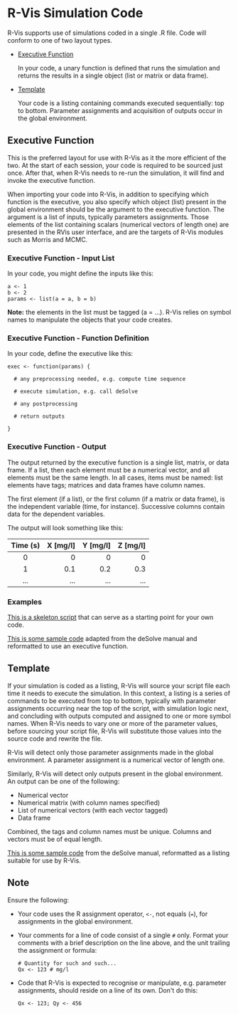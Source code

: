 # R-Vis Simulation Code

R-Vis supports use of simulations coded in a single .R file. Code will 
conform to one of two layout types.

* [Executive Function](#executive-function)
  
  In your code, a unary function is defined that runs the simulation and returns 
  the results in a single object (list or matrix or data frame).

* [Template](#template)

  Your code is a listing containing commands executed sequentially: top to
  bottom. Parameter assignments and acquisition of outputs occur in the global
  environment.

## Executive Function

This is the preferred layout for use with R-Vis as it the more efficient of the 
two. At the start of each session, your code is required to be sourced just once.
After that, when R-Vis needs to re-run the simulation, it will find and invoke the
executive function.

When importing your code into R-Vis, in addition to specifying which function is
the executive, you also specify which object (list) present in the global
environment should be the argument to the executive function. The argument is a
list of inputs, typically parameters assignments. Those elements of the list
containing scalars (numerical vectors of length one) are presented in the RVis
user interface, and are the targets of R-Vis modules such as Morris and
MCMC.

### Executive Function - Input List

In your code, you might define the inputs like this:

```
a <- 1
b <- 2
params <- list(a = a, b = b)
```

**Note:** the elements in the list must be tagged (a = ...). R-Vis relies on symbol
names to manipulate the objects that your code creates.

### Executive Function - Function Definition

In your code, define the executive like this:

```
exec <- function(params) {

  # any preprocessing needed, e.g. compute time sequence 

  # execute simulation, e.g. call deSolve

  # any postprocessing

  # return outputs

}
```

### Executive Function - Output

The output returned by the executive function is a single list, matrix, or
data frame. If a list, then each element must be a numerical vector, and
all elements must be the same length. In all cases, items must be named:
list elements have tags; matrices and data frames have column names.

The first element (if a list), or the first column (if a matrix or data frame),
is the independent variable (time, for instance). Successive columns contain data 
for the dependent variables.

The output will look something like this:

|Time (s)|X [mg/l]|Y [mg/l]|Z [mg/l]|
|:------:|-------:|-------:|-------:|
|0       |       0|       0|       0|
|1       |     0.1|     0.2|     0.3|
|...     |     ...|     ...|     ...|

### Examples

[This is a skeleton script](https://github.com/r-vis/Simulations/blob/master/exec/Skeleton.R) 
that can serve as a starting point for your own code.

[This is some sample code](https://github.com/r-vis/Simulations/blob/master/exec/Lorenz.R) 
adapted from the deSolve manual and reformatted to use an executive function.

## Template

If your simulation is coded as a listing, R-Vis will source your script file each 
time it needs to execute the simulation. In this context, a listing is a series of 
commands to be executed from top to bottom, typically with parameter assignments 
occurring near the top of the script, with simulation logic next, and concluding
with outputs computed and assigned to one or more symbol names. When R-Vis needs 
to vary one or more of the parameter values, before sourcing your script file, 
R-Vis will substitute those values into the source code and rewrite the file.

R-Vis will detect only those parameter assignments made in the global environment.
A parameter assignment is a numerical vector of length one.

Similarly, R-Vis will detect only outputs present in the global environment. An
output can be one of the following:

* Numerical vector
* Numerical matrix (with column names specified)
* List of numerical vectors (with each vector tagged)
* Data frame

Combined, the tags and column names must be unique. Columns and vectors must be 
of equal length.

[This is some sample code](https://github.com/r-vis/Simulations/blob/master/tmpl/ff_sed_oxy.R) 
from the deSolve manual, reformatted as a listing suitable for use by R-Vis.

## Note

Ensure the following:

* Your code uses the R assignment operator, ```<-```, not equals (```=```), for 
  assignments in the global environment.

* Your comments for a line of code consist of a single ```#``` only. Format your
  comments with a brief description on the line above, and the unit trailing the
  assignment or formula:

  ```
  # Quantity for such and such...
  Qx <- 123 # mg/l
  ```

* Code that R-Vis is expected to recognise or manipulate, e.g. parameter 
  assignments, should reside on a line of its own. Don't do this:

  ```Qx <- 123; Qy <- 456```
